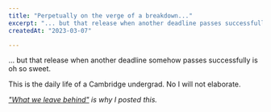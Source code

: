 ```yaml
---
title: "Perpetually on the verge of a breakdown..."
excerpt: "... but that release when another deadline passes successfully is oh so sweet."
createdAt: "2023-03-07"

---
```


... but that release when another deadline somehow passes successfully is oh so
sweet.

This is the daily life of a Cambridge undergrad. No I will not elaborate.

_["What we leave behind"](https://tim.clifford.lol/blog/what-we-leave-behind/)
is why I posted this._
